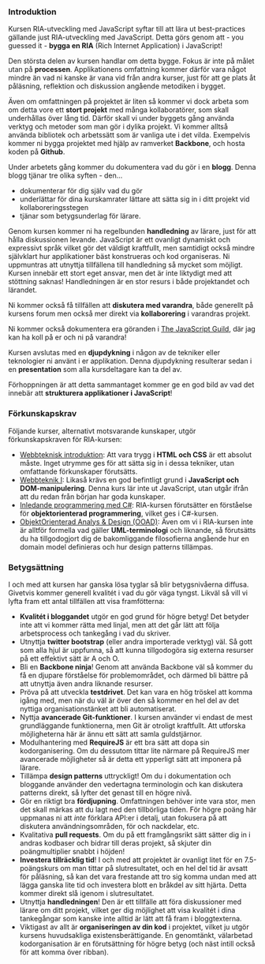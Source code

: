 ### Introduktion

Kursen RIA-utveckling med JavaScript syftar till att lära ut best-practices gällande just RIA-utveckling med JavaScript. Detta görs genom att - you guessed it - **bygga en RIA** (Rich Internet Application) i JavaScript!

Den största delen av kursen handlar om detta bygge. Fokus är inte på målet utan på **processen**. Applikationens omfattning kommer därför vara något mindre än vad ni kanske är vana vid från andra kurser, just för att ge plats åt påläsning, reflektion och diskussion angående metodiken i bygget.

Även om omfattningen på projektet är liten så kommer vi dock arbeta som om detta vore ett **stort projekt** med många kollaboratörer, som skall underhållas över lång tid. Därför skall vi under byggets gång använda verktyg och metoder som man gör i dylika projekt. Vi kommer alltså använda bibliotek och arbetssätt som är vanliga ute i det vilda. Exempelvis kommer ni bygga projektet med hjälp av ramverket **Backbone**, och hosta koden på **Github**.

Under arbetets gång kommer du dokumentera vad du gör i en **blogg**. Denna blogg tjänar tre olika syften - den...

*    dokumenterar för dig själv vad du gör
*    underlättar för dina kurskamrater lättare att sätta sig in i ditt projekt vid kollaboreringsstegen
*    tjänar som betygsunderlag för lärare.

Genom kursen kommer ni ha regelbunden **handledning** av lärare, just för att hålla diskussionen levande. JavaScript är ett ovanligt dynamiskt och expressivt språk vilket gör det väldigt kraftfullt, men samtidigt också mindre självklart hur applikationer bäst konstrueras och kod organiseras. Ni uppmuntras att utnyttja tillfällena till handledning så mycket som möjligt. Kursen innebär ett stort eget ansvar, men det är inte liktydigt med att stöttning saknas! Handledningen är en stor resurs i både projektandet och lärandet.

Ni kommer också få tillfällen att **diskutera med varandra**, både generellt på kursens forum men också mer direkt via **kollaborering** i varandras projekt.

Ni kommer också dokumentera era göranden i [The JavaScript Guild][5], där jag kan ha koll på er och ni på varandra!

Kursen avslutas med en **djupdykning** i någon av de tekniker eller teknologier ni använt i er applikation. Denna djupdykning resulterar sedan i en **presentation** som alla kursdeltagare kan ta del av. 

Förhoppningen är att detta sammantaget kommer ge en god bild av vad det innebär att **strukturera applikationer i JavaScript**!

### Förkunskapskrav

Följande kurser, alternativt motsvarande kunskaper, utgör förkunskapskraven för RIA-kursen: 

*   [Webbteknisk introduktion][1]: Att vara trygg i **HTML och CSS** är ett absolut måste. Inget utrymme ges för att sätta sig in i dessa tekniker, utan omfattande förkunskaper förutsätts.
*   [Webbteknik I][2]: Likaså krävs en god befintligt grund i **JavaScript och DOM-manipulering**. Denna kurs lär inte ut JavaScript, utan utgår ifrån att du redan från början har goda kunskaper.
*   [Inledande programmering med C#][3]: RIA-kursen förutsätter en förståelse för **objektorienterad programmering**, vilket ges i C#-kursen.
*   [ObjektOrienterad Analys &amp; Design (OOAD)][4]: Även om vi i RIA-kursen inte är alltför formella vad gäller **UML-terminologi** och liknande, så förutsätts du ha tillgodogjort dig de bakomliggande filosofierna angående hur en domain model definieras och hur design patterns tillämpas.


### Betygsättning

I och med att kursen har ganska lösa tyglar så blir betygsnivåerna diffusa. Givetvis kommer generell kvalitét i vad du gör väga tyngst. Likväl så vill vi lyfta fram ett antal tillfällen att visa framfötterna:

*   **Kvalitét i bloggandet** utgör en god grund för högre betyg! Det betyder inte att vi kommer rätta med linjal, men att det går lätt att följa arbetsprocess och tankegång i vad du skriver.
*   Utnyttja **twitter bootstrap** (eller andra importerade verktyg) väl. Så gott som alla hjul är uppfunna, så att kunna tillgodogöra sig externa resurser på ett effektivt sätt är A och O.
*   Bli en **Backbone ninja**! Genom att använda Backbone väl så kommer du få en djupare förståelse för problemområdet, och därmed bli bättre på att utnyttja även andra liknande resurser.
*   Pröva på att utveckla **testdrivet**. Det kan vara en hög tröskel att komma igång med, men när du väl är över den så kommer en hel del av det nyttiga organisationstänket att bli automatiserat.
*   Nyttja **avancerade Git-funktioner**. I kursen använder vi endast de mest grundläggande funktionerna, men Git är otroligt kraftfullt. Att utforska möjligheterna här är ännu ett sätt att samla guldstjärnor.
*   Modulhantering med **RequireJS** är ett bra sätt att dopa sin kodorganisering. Om du dessutom tittar lite närmare på RequireJS mer avancerade möjligheter så är detta ett ypperligt sätt att imponera på lärare.
*   Tillämpa **design patterns** uttryckligt! Om du i dokumentation och bloggande använder den vedertagna terminologin och kan diskutera patterns direkt, så lyfter det genast till en högre nivå.
*   Gör en riktigt bra **fördjupning**. Omfattningen behöver inte vara stor, men det skall märkas att du lagt ned den tillbörliga tiden. För högre poäng här uppmanas ni att _inte_ förklara API:er i detalj, utan fokusera på att diskutera användningsområden, för och nackdelar, etc.
*   Kvalitativa **pull requests**. Om du på ett framgångsrikt sätt sätter dig in i andras kodbaser och bidrar till deras projekt, så skjuter din poängmultiplier snabbt i höjden!
*   **Investera tillräcklig tid**! I och med att projektet är ovanligt litet för en 7.5-poängskurs om man tittar på slutresultatet, och en hel del tid är avsatt för påläsning, så kan det vara frestande att tro sig komma undan med att lägga ganska lite tid och investera blott en bråkdel av sitt hjärta. Detta kommer direkt slå igenom i slutresultatet.
*   Utnyttja **handledningen**! Den är ett tillfälle att föra diskussioner med lärare om ditt projekt, vilket ger dig möjlighet att visa kvalitét i dina tankegångar som kanske inte alltid är lätt att få fram i bloggtexterna.
*   Viktigast av allt är **organiseringen av din kod** i projektet, vilket ju utgör kursens huvudsakliga existensberättigande. En genomtänkt, välarbetad kodorganisation är en förutsättning för högre betyg (och näst intill också för att komma över ribban).




 [1]: https://coursepress.lnu.se/kurs/webbteknisk-introduktion/ "Webbteknisk introduktion"
 [2]: http://voyager.lnu.se/tekinet/kurser/dtt/wp_webbteknik/index.php "Webbteknik I"
 [3]: https://coursepress.lnu.se/kurs/inledande-programmering-med-csharp/ "Inledande programmering med C#"
 [4]: http://voyager.lnu.se/tekinet/kurser/Dtt/DT2380/ "OOAD"
 [5]: http://krawaller.github.io/riacastle/